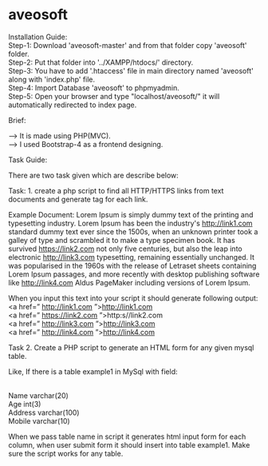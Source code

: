 # aveosoft

Installation Guide:<br>
Step-1: Download 'aveosoft-master' and from that folder copy 'aveosoft' folder. <br>
Step-2: Put that folder into '../XAMPP/htdocs/' directory.<br>
Step-3: You have to add '.htaccess' file in main directory named 'aveosoft' along with 'index.php' file.<br>
Step-4: Import Database 'aveosoft' to phpmyadmin.<br>
Step-5: Open your browser and type "localhost/aveosoft/" it will automatically redirected to index page.<br>

Brief:

--> It is made using PHP(MVC). <br>
--> I used Bootstrap-4 as a frontend designing.<br>

Task Guide:<br>

There are two task given which are describe below:<br>

Task: 1. create a php script to find all HTTP/HTTPS links from text documents and generate
<a> tag for each link.<br>
  
Example Document: Lorem Ipsum is simply dummy text of the printing and typesetting
industry. Lorem Ipsum has been the industry's http://link1.com standard dummy text ever
since the 1500s, when an unknown printer took a galley of type and scrambled it to make a
type specimen book. It has survived https://link2.com not only five centuries, but also the
leap into electronic http://link3.com typesetting, remaining essentially unchanged. It was
popularised in the 1960s with the release of Letraset sheets containing Lorem Ipsum
passages, and more recently with desktop publishing software like http://link4.com Aldus
PageMaker including versions of Lorem Ipsum.<br>

When you input this text into your script it should generate following output:<br>
<a href=” http://link1.com ”>http://link1.com</a><br>
<a href=” https://link2.com ”>http:s//link2.com</a><br>
<a href=” http://link3.com ”>http://link3.com</a><br>
<a href=” http://link4.com ”>http://link4.com</a><br>


Task 2. Create a PHP script to generate an HTML form for any given mysql table.<br>

Like, If there is a table example1 in MySql with field:<br><br>

Name varchar(20)<br>
Age int(3)<br>
Address varchar(100)<br>
Mobile varchar(10)<br>

When we pass table name in script it generates html input form for each column, when user
submit form it should insert into table example1. Make sure the script works for any table.
